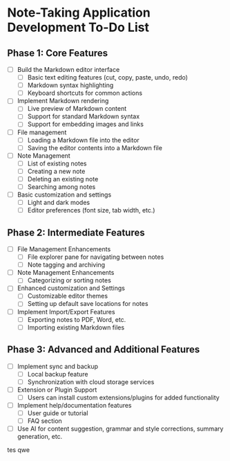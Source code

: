 # Note-Taking Application Development To-Do List

## Phase 1: Core Features

- [ ] Build the Markdown editor interface
    - [ ] Basic text editing features (cut, copy, paste, undo, redo)
    - [ ] Markdown syntax highlighting
    - [ ] Keyboard shortcuts for common actions
- [ ] Implement Markdown rendering
    - [ ] Live preview of Markdown content
    - [ ] Support for standard Markdown syntax
    - [ ] Support for embedding images and links
- [ ] File management
    - [ ] Loading a Markdown file into the editor
    - [ ] Saving the editor contents into a Markdown file
- [ ] Note Management
    - [ ] List of existing notes
    - [ ] Creating a new note
    - [ ] Deleting an existing note
    - [ ] Searching among notes
- [ ] Basic customization and settings
    - [ ] Light and dark modes
    - [ ] Editor preferences (font size, tab width, etc.)

## Phase 2: Intermediate Features

- [ ] File Management Enhancements
    - [ ] File explorer pane for navigating between notes
    - [ ] Note tagging and archiving
- [ ] Note Management Enhancements
    - [ ] Categorizing or sorting notes
- [ ] Enhanced customization and Settings
    - [ ] Customizable editor themes
    - [ ] Setting up default save locations for notes
- [ ] Implement Import/Export Features
    - [ ] Exporting notes to PDF, Word, etc.
    - [ ] Importing existing Markdown files

## Phase 3: Advanced and Additional Features

- [ ] Implement sync and backup
    - [ ] Local backup feature
    - [ ] Synchronization with cloud storage services
- [ ] Extension or Plugin Support
    - [ ] Users can install custom extensions/plugins for added functionality
- [ ] Implement help/documentation features
    - [ ] User guide or tutorial
    - [ ] FAQ section
- [ ] Use AI for content suggestion, grammar and style corrections, summary generation, etc.

tes qwe